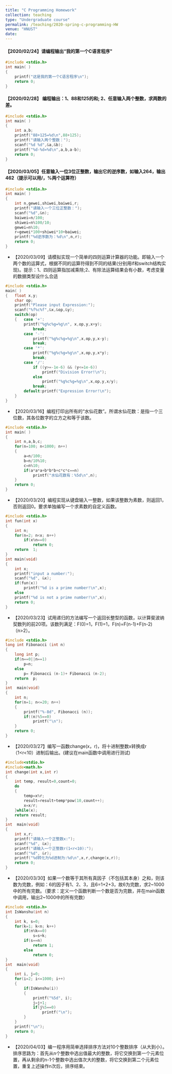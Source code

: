 ```yaml
---
title: "C Programming Homework"
collection: teaching
type: "Undergraduate course"
permalink: /teaching/2020-spring-c-programming-HW
venue: "HNUST"
date: 
---
```


#### 【2020/02/24】请编程输出“我的第一个C语言程序"
```c
#include <stdio.h>
int main( )
{	
    printf("这是我的第一个C语言程序\n");
    return 0;
} 
```
#### 【2020/02/28】 编程输出：1、88和125的和; 2、任意输入两个整数，求两数的差。
```c
#include <stdio.h>
int main( )
{	
	int a,b;
	printf("88+125=%d\n",88+125);
    printf("请输入两个整数：");
	scanf("%d %d",&a,&b);
	printf("%d-%d=%d\n",a,b,a-b);
    return 0;
} 
```
#### 【2020/03/05】任意输入一位3位正整数，输出它的逆序数，如输入264，输出462（提示可以用/，%两个运算符）
```c
#include <stdio.h>
int main( )
{	
	int n,gewei,shiwei,baiwei,r;
    printf("请输入一个三位正整数：");
	scanf("%d",&n);
	baiwei=n/100;
	shiwei=n%100/10;
	gewei=n%10;
	r=gewei*100+shiwei*10+baiwei;
	printf("%d逆序数为：%d\n",n,r);
    return 0;
} 
```
* 【2020/03/09】请模拟实现一个简单的四则运算计算器的功能。即输入一个两个数的运算式，根据不同的运算符得到不同的结果(分别用if和switch结构实现)。提示：1、四则运算指加减乘除;2、有除法运算结果会有小数，考虑变量的数据类型设什么合适
```c
#include <stdio.h>
main( )
{	float x,y;
	char op;
	printf("Please input Expression:");
	scanf("%f%c%f",&x,&op,&y);
	switch(op)
	{	case '+':
		printf("%g%c%g=%g\n", x,op,y,x+y);
			break;
		case '-':
			printf("%g%c%g=%g\n",x,op,y,x-y);
			break;
		case '*':
			printf("%g%c%g=%g\n",x,op,y,x*y);
			break;
		case '/':
			if ((y>=-1e-6) && (y<=1e-6))
				printf("Division Error!\n");
			else
				printf("%g%c%g=%g\n",x,op,y,x/y);
			break;
		default:printf("Expression Error!\n");
	}
}
```
* 【2020/03/16】编程打印出所有的“水仙花数”。所谓水仙花数：是指一个三位数，其各位数字的立方之和等于该数。 
```c
#include <stdio.h>
int main( )
{ 
	int n,a,b,c; 
	for(n=100; n<1000; n++)
	{
		a=n/100; 
		b=n/10%10; 
		c=n%10; 
		if(a*a*a+b*b*b+c*c*c==n)
			printf("水仙花数有：%5d\n",n);
	}
	return 0;
}
```
* 【2020/03/20】编程实现从键盘输入一整数，如果该整数为素数，则返回1，否则返回0。要求单独编写一个求素数的自定义函数。
```c
#include <stdio.h>
int fun(int x)
{
	int n;
	for(n=2; n<x; n++)
		if(x%n==0)  
			return 0;
	return  1;
}
int main(void)
{
	int x;
	printf("input a number:");
	scanf("%d", &x);
	if(fun(x))
		printf("%d is a prime number!\n",x);
	else 
	printf("%d is not a prime number!\n",x);
    return 0;
} 

```
* 【2020/03/23】试用递归的方法编写一个返回长整型的函数，以计算斐波纳契数列的前20项。该数列满足：F(0)=1，F(1)=1，F(n)=F(n-1)+F(n-2)  （n>2）。
```c
#include <stdio.h>
long int Fibonacci (int n)
{
	long int p;
	if(n==0||n==1)
		p=n;
	else
		p= Fibonacci (n-1)+ Fibonacci (n-2);
	return  p;
}
int  main(void)
{
	int n;
	for(n=1; n<=20; n++)
	{
		printf("%-8d", Fibonacci (n));
		if((n)%5==0)
			printf("\n");
	}
    return 0;
} 
```
* 【2020/03/27】编写一函数change(x，r)，将十进制整数x转换成r（1<r<10）进制后输出。(建议在main函数中调用进行测试)
```c
#include<stdio.h>
#include<math.h>
int change(int x,int r)
{
	int temp, result=0,count=0;
	do
	{
		temp=x%r;
		result=result+temp*pow(10,count++);
		x=x/r;
	}while(x);
	return result;
}
int  main(void)
{
	int x,r;
	printf("请输入一个正整数x:");
	scanf("%d", &x);
	printf("请输入一个正整数r(1<r<10):");
	scanf("%d", &r);
	printf("%d转化为%d进制为:%d\n",x,r,change(x,r));
    return 0;
} 
```
* 【2020/03/30】如果一个数等于其所有真因子（不包括其本身）之和，则该数为完数，例如：6的因子有1、2、3，且6=1+2+3，故6为完数，求2~1000中的所有完数。（要求：定义一个函数判断一个数是否为完数，并在main函数中调用，输出2~1000中的所有完数）
```c
#include <stdio.h>
int IsWanshu(int n)
{
	int k, s=0;
	for(k=1; k<n; k++)
		if(n%k==0)
			s=s+k;
		if(s==n)
			return 1;
		else
			return 0;
}
int  main(void)
{
	int i, j=0;
	for(i=2; i<=1000; i++)
	{
		if(IsWanshu(i))  
		{
			printf("%5d", i);
			j=j+1; 
			if(j%5==0)
				printf("\n");
		}
	}
	printf("\n");
	return 0;
}
```
* 【2020/04/03】编一程序用简单选择排序方法对10个整数排序（从大到小）。排序思路为：首先从n个整数中选出值最大的整数，将它交换到第一个元素位置，再从剩余的n-1个整数中选出值次大的整数，将它交换到第二个元素位置，重复上述操作n次后，排序结束。
